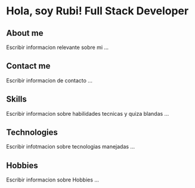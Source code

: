 # Hola, soy Rubi! Full Stack Developer
## About me
Escribir informacion relevante sobre mi ...
## Contact me
Escribir informacion de contacto ...
## Skills
Escribir informacion sobre habilidades tecnicas y quiza blandas ...
## Technologies 
Escribir infotmacion sobre tecnologias manejadas ...

## Hobbies
Escribir informacion sobre Hobbies ...
